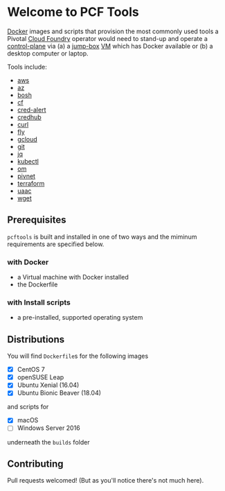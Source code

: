 # Welcome to PCF Tools

[Docker](https://www.docker.com) images and scripts that provision the most commonly used tools a Pivotal [Cloud Foundry](https://www.cloudfoundry.org) operator would need to stand-up and operate a [control-plane](https://github.com/pivotal/control-plane) via (a) a [jump-box](https://en.wikipedia.org/wiki/Jump_server) [VM](https://en.wikipedia.org/wiki/Virtual_machine) which has Docker available or (b) a desktop computer or laptop.

Tools include:

* [aws](https://aws.amazon.com/cli/)
* [az](https://docs.microsoft.com/en-us/cli/azure/?view=azure-cli-latest)
* [bosh](https://github.com/cloudfoundry/bosh-cli)
* [cf](https://github.com/cloudfoundry/cli)
* [cred-alert](https://github.com/pivotal-cf/cred-alert)
* [credhub](https://github.com/cloudfoundry-incubator/credhub-cli)
* [curl](https://curl.haxx.se)
* [fly](https://github.com/concourse/concourse)
* [gcloud](https://cloud.google.com/sdk/)
* [git](https://git-scm.com)
* [jq](https://stedolan.github.io/jq/)
* [kubectl](https://kubernetes.io/docs/tasks/tools/install-kubectl/)
* [om](https://github.com/pivotal-cf/om)
* [pivnet](https://github.com/pivotal-cf/pivnet-cli)
* [terraform](https://www.terraform.io/intro/index.html)
* [uaac](https://github.com/cloudfoundry/cf-uaac)
* [wget](https://www.gnu.org/software/wget/)

## Prerequisites

`pcftools` is built and installed in one of two ways and the miminum requirements are specified below.

### with Docker

* a Virtual machine with Docker installed
* the Dockerfile

### with Install scripts

* a pre-installed, supported operating system

## Distributions

You will find `Dockerfile`s for the following images

- [x] CentOS 7
- [x] openSUSE Leap
- [x] Ubuntu Xenial (16.04)
- [x] Ubuntu Bionic Beaver (18.04)

and scripts for

- [x] macOS
- [ ] Windows Server 2016

underneath the `builds` folder

## Contributing

Pull requests welcomed!  (But as you'll notice there's not much here).
